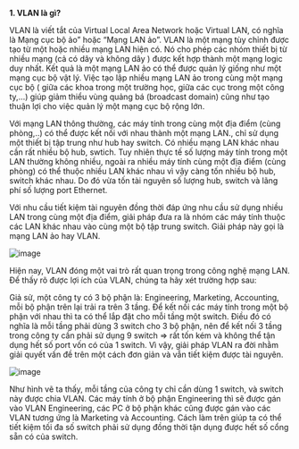 **1. VLAN là gì?**

VLAN là viết tắt của Virtual Local Area Network hoặc Virtual LAN, có nghĩa là Mạng cục bộ ảo” hoặc “Mạng LAN ảo”. VLAN là một mạng tùy chỉnh được tạo từ một hoặc nhiều mạng LAN hiện có. Nó cho phép các nhóm thiết bị từ nhiều mạng (cả có dây và không dây ) được kết hợp thành một mạng logic duy nhất. Kết quả là một mạng LAN ảo có thể được quản lý giống như một mạng cục bộ vật lý. Việc tạo lập nhiều mạng LAN ảo trong cùng một mạng cục bộ ( giữa các khoa trong một trường học, giữa các cục trong một công ty,...) giúp giảm thiểu vùng quảng bá (broadcast domain) cũng như tạo thuận lợi cho việc quản lý một mạng cục bộ rộng lớn.

Với mạng LAN thông thường, các máy tính trong cùng một địa điểm (cùng phòng,..) có thể được kết nối với nhau thành một mạng LAN., chỉ sử dụng một thiết bị tập trung như hub hay switch. Có nhiều mạng LAN khác nhau cần rất nhiều bộ hub, swtich. Tuy nhiên thực tế số lượng máy tính trong một LAN thường không nhiều, ngoài ra nhiều máy tính cùng một địa điểm (cùng phòng) có thể thuộc nhiều LAN khác nhau vì vậy càng tốn nhiều bộ hub, switch khác nhau. Do đó vừa tốn tài nguyên số lượng hub, switch và lãng phí số lượng port Ethernet.

Với nhu cầu tiết kiệm tài nguyên đồng thời đáp ứng nhu cầu sử dụng nhiều LAN trong cùng một địa điểm, giải pháp đưa ra là nhóm các máy tính thuộc các LAN khác nhau vào cùng một bộ tập trung switch. Giải pháp này gọi là mạng LAN ảo hay VLAN.

![image](https://user-images.githubusercontent.com/48250210/157635234-009f04a5-1d14-4d94-8084-f55beb043638.png)

Hiện nay, VLAN đóng một vai trò rất quan trọng trong công nghệ mạng LAN. Để thấy rõ được lợi ích của VLAN, chúng ta hãy xét trường hợp sau:

Giả sử, một công ty có 3 bộ phận là: Engineering, Marketing, Accounting, mỗi bộ phận trên lại trải ra trên 3 tầng. Để kết nối các máy tính trong một bộ phận với nhau thì ta có thể lắp đặt cho mỗi tầng một switch. Điều đó có nghĩa là mỗi tầng phải dùng 3 switch cho 3 bộ phận, nên để kết nối 3 tầng trong công ty cần phải sử dụng 9 switch => rất tốn kém và không thể tận dụng hết số port vốn có của 1 switch. Vì vậy, giải pháp VLAN ra đời nhằm giải quyết vấn đề trên một cách đơn giản và vẫn tiết kiệm được tài nguyên.

![image](https://user-images.githubusercontent.com/48250210/157639138-8e653ae5-8ef3-4d65-be42-82f865e67383.png)

Như hình vẽ ta thấy, mỗi tầng của công ty chỉ cần dùng 1 switch, và switch này được chia VLAN. Các máy tính ở bộ phận Engineering thì sẽ được gán vào VLAN Engineering, các PC ở bộ phận khác cũng được gán vào các VLAN tương ứng là Marketing và Accounting. Cách làm trên giúp ta có thể tiết kiệm tối đa số switch phải sử dụng đồng thời tận dụng được hết số cổng sẵn có của switch.

